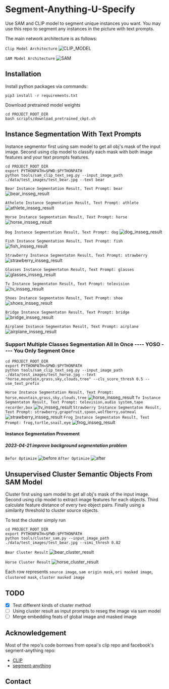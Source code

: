 # Segment-Anything-U-Specify
Use SAM and CLIP model to segment unique instances you want.
You may use this repo to segment any instances in the picture with
text prompts.

The main network architecture is as follows:

`Clip Model Architecture`
![CLIP_MODEL](./data/resources/clip_model.png)

`SAM Model Architecture`
![SAM](./data/resources/sam_model.png)

## Installation

Install python packages via commands:
```
pip3 install -r requirements.txt
```
Download pretrained model weights
```
cd PROJECT_ROOT_DIR
bash scripts/download_pretrained_ckpt.sh
```

## Instance Segmentation With Text Prompts
Instance segmentor first using sam model to get all obj's mask of the input image. Second using clip model to classify each mask with both
image features and your text prompts features.

```
cd PROJECT_ROOT_DIR
export PYTHONPATH=$PWD:$PYTHONPATH
python tools/sam_clip_text_seg.py --input_image_path ./data/test_images/test_bear.jpg --text bear
```

`Bear Instance Segmentation Result, Text Prompt: bear`
![bear_insseg_result](./data/resources/test_bear_insseg_result.jpg)

`Athelete Instance Segmentation Result, Text Prompt: athlete`
![athlete_insseg_result](./data/resources/test_baseball_insseg_result.jpg)

`Horse Instance Segmentation Result, Text Prompt: horse`
![horse_insseg_result](./data/resources/test_horse_insseg_result_after.jpg)

`Dog Instance Segmentation Result, Text Prompt: dog`
![dog_insseg_result](./data/resources/test_dog_insseg_result.jpg)

`Fish Instance Segmentation Result, Text Prompt: fish`
![fish_insseg_result](./data/resources/test_fish_insseg_result.jpg)

`Strawberry Instance Segmentaton Result, Text Prompt: strawberry`
![strawberry_insseg_result](./data/resources/test_strawberry_insseg_result.jpg)

`Glasses Instance Segmentaton Result, Text Prompt: glasses`
![glasses_insseg_result](./data/resources/test_glasses_insseg_result.jpg)

`Tv Instance Segmentaton Result, Text Prompt: television`
![tv_insseg_result](./data/resources/test_tv_insseg_result.jpg)

`Shoes Instance Segmentaton Result, Text Prompt: shoe`
![shoes_insseg_result](./data/resources/test_shoes_insseg_result.jpg)

`Bridge Instance Segmentaton Result, Text Prompt: bridge`
![bridge_insseg_result](./data/resources/test_bridge_insseg_result.jpg)

`Airplane Instance Segmentaton Result, Text Prompt: airplane`
![airplane_insseg_result](./data/resources/test_airplane_insseg_result.jpg)

### Support Multiple Classes Segmentation All In Once ---- YOSO ---- You Only Segment Once
```
cd PROJECT_ROOT_DIR
export PYTHONPATH=$PWD:$PYTHONPATH
python tools/sam_clip_text_seg.py --input_image_path ./data/test_images/test_horse.jpg --text "horse,mountain,grass,sky,clouds,tree" --cls_score_thresh 0.5 --use_text_prefix
```

`Horse Instance Segmentation Result, Text Prompt: horse,mountain,grass,sky,clouds,tree`
![horse_insseg_result](./data/resources/test_horse_insseg_result_muti_label.jpg)
`Tv Instance Segmentaton Result, Text Prompt: television,audio system,tape recorder,box`
![tv_insseg_result](./data/resources/test_tv_insseg_result_multi_label.jpg)
`Strawberry Instance Segmentaton Result, Text Prompt: strawberry,grapefruit,spoon,wolfberry,oatmeal`
![strawberry_insseg_result](./data/resources/test_strawberry_insseg_result_multi_label.jpg)
`Frog Instance Segmentaton Result, Text Prompt: frog,turtle,snail,eye`
![frog_insseg_result](./data/resources/test_frog_insseg_result_multi_label.jpg)

#### Instance Segmentation Provement

##### 2023-04-21 improve background segmentation problem

`Befor Optimize`
![before](./data/resources/test_horse_insseg_result.jpg)
`After Optimize`
![after](./data/resources/test_horse_insseg_result_after.jpg)

## Unsupervised Cluster Semantic Objects From SAM Model
Cluster first using sam model to get all obj's mask of the input image. Second using clip model to extract image features for each objects. Third calculate feature distance of every two object pairs. Finally using a similarity threshold to cluster source objects.

To test the cluster simply run

```
cd PROJECT_ROOT_DIR
export PYTHONPATH=$PWD:$PYTHONPATH
python tools/cluster_sam.py --input_image_path ./data/test_images/test_bear.jpg --simi_thresh 0.82
```

`Bear Cluster Result`
![bear_cluster_result](./data/resources/test_bear_result.jpg)

`Horse Cluster Result`
![horse_cluster_result](./data/resources/test_horse_result.jpg)

Each row represents `source image`, `sam origin mask`, `ori masked image`, `clustered mask`, `cluster masked image`

## TODO
- [x] Test different kinds of cluster method
- [ ] Using cluster result as input prompts to reseg the image via sam model
- [ ] Merge embedding feats of global image and masked image

## Acknowledgement

Most of the repo's code borrows from opeai's clip repo and facebook's segment-anything repo:

- [CLIP](https://github.com/openai/CLIP)
- [segment-anything](https://github.com/facebookresearch/segment-anything)

## Contact

